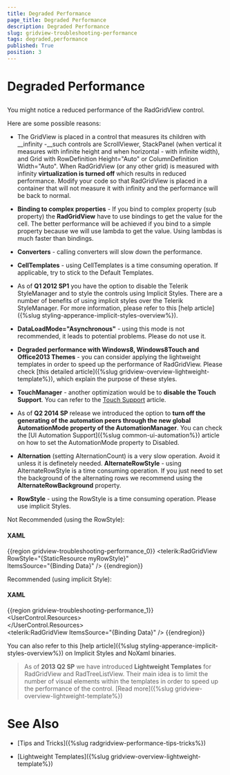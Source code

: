 ```yaml
---
title: Degraded Performance
page_title: Degraded Performance
description: Degraded Performance
slug: gridview-troubleshooting-performance
tags: degraded,performance
published: True
position: 3
---
```


# Degraded Performance



## 

You might notice a reduced performance of the RadGridView control. 

Here are some possible reasons:

* The GridView is placed in a control that measures its children with __infinity -__such controls are ScrollViewer, StackPanel (when vertical it measures with infinite height and when horizontal - with infinite width), and Grid with RowDefinition Height="Auto" or ColumnDefinition Width="Auto". When RadGridView (or any other grid) is measured with infinity __virtualization is turned off__ which results in reduced performance. Modify your code so that RadGridView is placed in a container that will not measure it with infinity and the performance will be back to normal.
            

* __Binding to complex properties__ - If you bind to complex property (sub property) the __RadGridView__ have to use bindings to get the value for the cell. The better performance will be achieved if you bind to a simple property because we will use lambda to get the value. Using lambdas is much faster than bindings.
          

* __Converters__ - calling converters will slow down the performance.
          

* __CellTemplates__ - using CellTemplates is a time consuming operation. If applicable, try to stick to the Default Templates.
          

* As of __Q1 2012 SP1__ you have the option to disable the Telerik StyleManager and to style the controls using Implicit Styles. There are a number of benefits of using implicit styles over the Telerik StyleManager. For more information, please refer to this [help article]({%slug styling-apperance-implicit-styles-overview%}).
            

* __DataLoadMode="Asynchronous"__ - using this mode is not recommended, it leads to potential problems. Please do not use it.
          

* __Degraded performance with Windows8, Windows8Touch and Office2013 Themes__
              - you can consider applying the lightweight templates in order to speed up the performance of RadGridView. Please check [this detailed article]({%slug gridview-overview-lightweight-template%}), which explain the purpose of these styles.
            

* __TouchManager__ -  another optimization would be to __disable the Touch Support__. You can refer to the [Touch Support](737cc59b-2828-49eb-be56-3bac4b9ad992#States) article.
            

* As of __Q2 2014 SP__ release we introduced the option to __turn off the generating of the automation peers through the new global AutomationMode property of the AutomationManager__. You can check the [UI Automation Support]({%slug common-ui-automation%}) article on how to set the AutomationMode property to Disabled.
            

* __Alternation__ (setting AlternationCount) is a very slow operation. Avoid it unless it is definetely needed. __AlternateRowStyle__ - using AlternateRowStyle is a time consuming operation. If you just need to set the background of the alternating rows we recommend using the __AlternateRowBackground__ property.
            

* __RowStyle__ - using the RowStyle is a time consuming operation. Please use implicit Styles.
            

Not Recommended (using the RowStyle):

#### __XAML__

{{region gridview-troubleshooting-performance_0}}
	<telerik:RadGridView RowStyle="{StaticResource myRowStyle}"                     
	                     ItemsSource="{Binding Data}" />
	{{endregion}}



Recommended (using implicit Style):

#### __XAML__

{{region gridview-troubleshooting-performance_1}}
	<UserControl.Resources> 
	    <Style TargetType="telerik:GridViewRow">
	  <Setter Property="Background" Value="Blue"/>   
	    </Style>        
	</UserControl.Resources>
	<Grid x:Name="LayoutRoot" Margin="100">   
	   <telerik:RadGridView ItemsSource="{Binding Data}" />
	</Grid>
	{{endregion}}



You can also refer to this [help article]({%slug styling-apperance-implicit-styles-overview%}) on Implicit Styles and NoXaml binaries.
        

>As of __2013 Q2 SP__ we have introduced __Lightweight Templates__ for RadGridView and RadTreeListView. Their main idea is to limit the number of visual elements within the templates in order to speed up the performance of the control.
            [Read more]({%slug gridview-overview-lightweight-template%})

# See Also

 * [Tips and Tricks]({%slug radgridview-performance-tips-tricks%})

 * [Lightweight Templates]({%slug gridview-overview-lightweight-template%})
